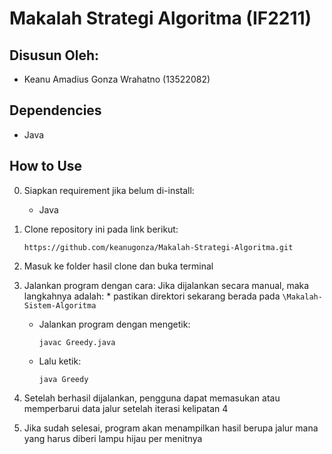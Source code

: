 # Makalah Strategi Algoritma (IF2211)
## Disusun Oleh:
* Keanu Amadius Gonza Wrahatno		(13522082)

## Dependencies 
- Java


## How to Use 
0. Siapkan requirement jika belum di-install:
    - Java

1. Clone repository ini pada link berikut:
    ```
    https://github.com/keanugonza/Makalah-Strategi-Algoritma.git 
    ```
2. Masuk ke folder hasil clone dan buka terminal

3. Jalankan program dengan cara:
    Jika dijalankan secara manual, maka langkahnya adalah:
    * 
      pastikan direktori sekarang berada pada `\Makalah-Sistem-Algoritma`
    * Jalankan program dengan mengetik:
      ```
      javac Greedy.java
      ```
    * Lalu ketik:
      ```
      java Greedy
      ```
5. Setelah berhasil dijalankan, pengguna dapat memasukan atau memperbarui data jalur setelah iterasi kelipatan 4
6. Jika sudah selesai, program akan menampilkan hasil berupa jalur mana yang harus diberi lampu hijau per menitnya